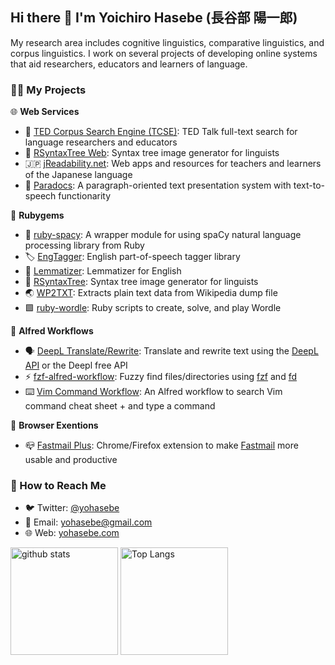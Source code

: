 ## Hi there 👋 I'm Yoichiro Hasebe (長谷部 陽一郎) 

My research area includes cognitive linguistics, comparative linguistics, and corpus linguistics. I work on several projects of developing online systems that aid researchers, educators and learners of language.

### 👨‍💻 My Projects

🌐 **Web Services**

- 💬 [TED Corpus Search Engine (TCSE)](https://yohasebe.com/tcse): TED Talk full-text search for language researchers and educators 
- 🌲 [RSyntaxTree Web](https://yohasebe.com/rsyntaxtree): Syntax tree image generator for linguists
- 🇯🇵 [jReadability.net](https://jreadability.net/en-portal.html): Web apps and resources for teachers and learners of the Japanese language
- 📄 [Paradocs](https://yohasebe.com/paradocs): A paragraph-oriented text presentation system with text-to-speech functionarity

💎 **Rubygems**

- 🚀 [ruby-spacy](https://github.com/yohasebe/ruby-spacy): A wrapper module for using spaCy natural language processing library from Ruby
- 🏷 [EngTagger](https://github.com/yohasebe/engtagger): English part-of-speech tagger library
- 📝 [Lemmatizer](https://github.com/yohasebe/lemmatizer): Lemmatizer for English
- 🌲 [RSyntaxTree](https://github.com/yohasebe/rsyntaxtree): Syntax tree image generator for linguists
- 🌏 [WP2TXT](https://github.com/yohasebe/wp2txt): Extracts plain text data from Wikipedia dump file
- 🟩 [ruby-wordle](https://github.com/yohasebe/ruby-wordle): Ruby scripts to create, solve, and play Wordle

🎩 **Alfred Workflows**

- 🗣️ [DeepL Translate/Rewrite](https://github.com/yohasebe/deepl-alfred-translate-rewrite-workflow): Translate and rewrite text using the [DeepL API](https://www.deepl.com/en/docs-api/) or the Deepl free API
- ⚡️ [fzf-alfred-workflow](https://github.com/yohasebe/fzf-alfred-workflow): Fuzzy find files/directories using [fzf](https://github.com/junegunn/fzf) and [fd](https://github.com/sharkdp/fd)
- ⌨️ [Vim Command Workflow](https://github.com/yohasebe/vim-command-workflow): An Alfred workflow to search Vim command cheat sheet + and type a command

🌈 **Browser Exentions**

- 📪 [Fastmail Plus](https://github.com/yohasebe/fastmail-plus): Chrome/Firefox extension to make [Fastmail](https://fastmail.com) more usable and productive

### 🤝 How to Reach Me

- 🐦 Twitter: [@yohasebe](https://twitter.com/yohasebe)
- 📧 Email: [yohasebe@gmail.com](mailto:yohasebe@gmail.com)
- 🌐 Web: [yohasebe.com](https://yohasebe.com)

<p align="left"> 
  <img alt="github stats" height="172px" src="https://github-readme-stats-hfn3jpkwk-yohasebe.vercel.app/api?username=yohasebe&theme=default&show_icons=true" />
  <img alt="Top Langs" height="172px" src="https://github-readme-stats-hfn3jpkwk-yohasebe.vercel.app/api/top-langs/?username=yohasebe&layout=compact&show_icons=true&theme=default" />
</p>
